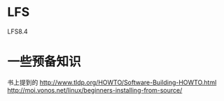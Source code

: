 # LFS
LFS8.4


# 一些预备知识
书上提到的
http://www.tldp.org/HOWTO/Software-Building-HOWTO.html
http://moi.vonos.net/linux/beginners-installing-from-source/
